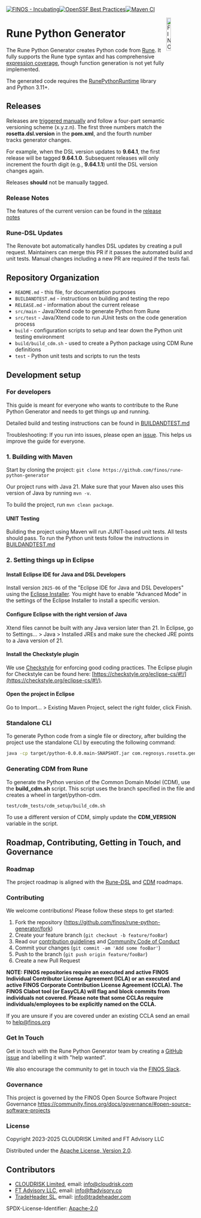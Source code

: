 [![FINOS - Incubating](https://cdn.jsdelivr.net/gh/finos/contrib-toolbox@master/images/badge-incubating.svg)](https://community.finos.org/docs/governance/Software-Projects/stages/incubating)[![OpenSSF Best Practices](https://www.bestpractices.dev/projects/10725/badge)](https://www.bestpractices.dev/projects/10725)[![Maven CI](https://github.com/finos/rune-python-generator/actions/workflows/scan-cve.yml/badge.svg)](https://github.com/finos/rune-python-generator/actions/workflows/scan-cve.yml)

<img align="right" width="15%" alt="FINOS" src="https://www.finos.org/hubfs/FINOS/finos-logo/FINOS_Icon_Wordmark_Name_RGB_horizontal.png">


# Rune Python Generator

The Rune Python Generator creates Python code from [Rune](https://github.com/finos/rune-dsl).  It fully supports the Rune type syntax and has comprehensive [expression coverage](./EXPRESSION_SUPPORT.md), though function generation is not yet fully implemented.

The generated code requires the [RunePythonRuntime](https://github.com/finos/rune-python-runtime) library and Python 3.11+.

## Releases

Releases are [triggered manually](./.github/workflows.yml) and follow a four-part semantic versioning scheme (x.y.z.n). The first three numbers match the **rosetta.dsl.version** in the **pom.xml**, and the fourth number tracks generator changes.

For example, when the DSL version updates to **9.64.1**, the first release will be tagged **9.64.1.0**. Subsequent releases will only increment the fourth digit (e.g., **9.64.1.1**) until the DSL version changes again.

Releases **should** not be manually tagged.

### Release Notes

The features of the current version can be found in the [release notes](./RELEASE.md)

### Rune-DSL Updates

The Renovate bot automatically handles DSL updates by creating a pull request. Maintainers can merge this PR if it passes the automated build and unit tests. Manual changes including a new PR are required if the tests fail.

## Repository Organization

- `README.md` - this file, for documentation purposes
- `BUILDANDTEST.md` - instructions on building and testing the repo
- `RELEASE.md` - information about the current release
- `src/main`  - Java/Xtend code to generate Python from Rune
- `src/test`  - Java/Xtend code to run JUnit tests on the code generation process
- `build` - configuration scripts to setup and tear down the Python unit testing environment
- `build/build_cdm.sh` - used to create a Python package using CDM Rune definitions
- `test` - Python unit tests and scripts to run the tests

## Development setup

### For developers

This guide is meant for everyone who wants to contribute to the Rune Python Generator and needs to get things up and running.

Detailed build and testing instructions can be found in [BUILDANDTEST.md](./BUILDANDTEST.md)

Troubleshooting: If you run into issues, please open an [issue](https://github.com/finos/rune-python-generator/issues). This helps us improve the guide for everyone.

### 1. Building with Maven

Start by cloning the project: `git clone https://github.com/finos/rune-python-generator`

Our project runs with Java 21. Make sure that your Maven also uses this version of Java by running `mvn -v`.

To build the project, run `mvn clean package`.

#### UNIT Testing

Building the project using Maven will run JUNIT-based unit tests.  All tests should pass.  To run the Python unit tests follow the instructions in [BUILDANDTEST.md](./BUILDANDTEST.md)

### 2. Setting things up in Eclipse

#### Install Eclipse IDE for Java and DSL Developers

Install version `2025-06` of the "Eclipse IDE for Java and DSL Developers" using the [Eclipse Installer](https://www.eclipse.org/downloads/packages/installer). You might have to enable "Advanced Mode" in the settings of the Eclipse Installer to install a specific version.

#### Configure Eclipse with the right version of Java

Xtend files cannot be built with any Java version later than 21. In Eclipse, go to Settings... > Java > Installed JREs and make sure the checked JRE points to a Java version of 21.

#### Install the Checkstyle plugin

We use [Checkstyle](https://checkstyle.sourceforge.io/) for enforcing good coding practices. The Eclipse plugin for Checkstyle can be found here: [https://checkstyle.org/eclipse-cs/#!/](https://checkstyle.org/eclipse-cs/#!/).

#### Open the project in Eclipse

Go to Import... > Existing Maven Project, select the right folder, click Finish.

### Standalone CLI

To generate Python code from a single file or directory, after building the project use the standalone CLI by executing the following command:

```bash
java -cp target/python-0.0.0.main-SNAPSHOT.jar com.regnosys.rosetta.generator.python.PythonCodeGeneratorCLI
```

### Generating CDM from Rune

To generate the Python version of the Common Domain Model (CDM), use the **build_cdm.sh** script. This script uses the branch specified in the file and creates a wheel in target/python-cdm.

```bash
test/cdm_tests/cdm_setup/build_cdm.sh
```

To use a different version of CDM, simply update the **CDM_VERSION** variable in the script.

## Roadmap, Contributing, Getting in Touch, and Governance

### Roadmap

The project roadmap is aligned with the [Rune-DSL](https://github.com/finos/rune-dsl/) and [CDM](https://github.com/finos/common-domain-model/blob/master/ROADMAP.md) roadmaps.

### Contributing

We welcome contributions! Please follow these steps to get started:

1. Fork the repository (<https://github.com/finos/rune-python-generator/fork>)
2. Create your feature branch (`git checkout -b feature/fooBar`)
3. Read our [contribution guidelines](.github/CONTRIBUTING.md) and [Community Code of Conduct](https://www.finos.org/code-of-conduct)
4. Commit your changes (`git commit -am 'Add some fooBar'`)
5. Push to the branch (`git push origin feature/fooBar`)
6. Create a new Pull Request

**NOTE: FINOS repositories require an executed and active FINOS Individual Contributor License Agreement (ICLA) or an executed and active FINOS Corporate Contribution License Agreement (CCLA). The FINOS Clabot tool (or EasyCLA) will flag and block commits from individuals not covered. Please note that some CCLAs require individuals/employees to be explicitly named on the CCLA.**

If you are unsure if you are covered under an existing CCLA send an email to <help@finos.org>

### Get In Touch

Get in touch with the Rune Python Generator team by creating a [GitHub issue](https://github.com/finos/rune-python-generator/issues/new) and labelling it with "help wanted".

We also encourage the community to get in touch via the [FINOS Slack](https://www.finos.org/blog/finos-announces-new-community-slack).

### Governance

This project is governed by the FINOS Open Source Software Project Governance <https://community.finos.org/docs/governance/#open-source-software-projects>

### License

Copyright 2023-2025 CLOUDRISK Limited and FT Advisory LLC

Distributed under the [Apache License, Version 2.0](http://www.apache.org/licenses/LICENSE-2.0).

## Contributors

- [CLOUDRISK Limited](https://www.cloudrisk.uk), email: <info@cloudrisk.com>
- [FT Advisory LLC](https://www.ftadvisory.co), email: <info@ftadvisory.co>
- [TradeHeader SL](https://www.tradeheader.com), email: <info@tradeheader.com>

SPDX-License-Identifier: [Apache-2.0](https://spdx.org/licenses/Apache-2.0)
